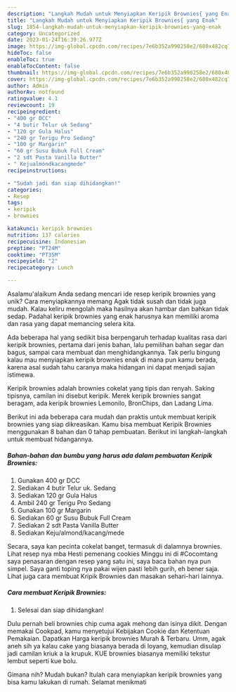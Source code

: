 ```yaml
---
description: "Langkah Mudah untuk Menyiapkan Keripik Brownies{ yang Enak"
title: "Langkah Mudah untuk Menyiapkan Keripik Brownies{ yang Enak"
slug: 1854-langkah-mudah-untuk-menyiapkan-keripik-brownies-yang-enak
category: Uncategorized
date: 2023-01-24T16:39:26.977Z
image: https://img-global.cpcdn.com/recipes/7e6b352a990258e2/680x482cq70/keripik-brownies-foto-resep-utama.jpg
hideToc: false
enableToc: true
enableTocContent: false
thumbnail: https://img-global.cpcdn.com/recipes/7e6b352a990258e2/680x482cq70/keripik-brownies-foto-resep-utama.jpg
cover: https://img-global.cpcdn.com/recipes/7e6b352a990258e2/680x482cq70/keripik-brownies-foto-resep-utama.jpg
author: Admin
authorAv: notfound
ratingvalue: 4.1
reviewcount: 19
recipeingredient:
- "400 gr DCC"
- "4 butir Telur uk Sedang"
- "120 gr Gula Halus"
- "240 gr Terigu Pro Sedang"
- "100 gr Margarin"
- "60 gr Susu Bubuk Full Cream"
- "2 sdt Pasta Vanilla Butter"
- " Kejualmondkacangmede"
recipeinstructions:

- "Sudah jadi dan siap dihidangkan!"
categories:
- Resep
tags:
- keripik
- brownies

katakunci: keripik brownies 
nutrition: 137 calories
recipecuisine: Indonesian
preptime: "PT24M"
cooktime: "PT35M"
recipeyield: "2"
recipecategory: Lunch

---
```



Asalamu'alaikum Anda sedang mencari ide resep keripik brownies yang unik? Cara menyiapkannya memang Agak tidak susah dan tidak juga mudah. Kalau keliru mengolah maka hasilnya akan hambar dan bahkan tidak sedap. Padahal keripik brownies yang enak harusnya kan memiliki aroma dan rasa yang dapat memancing selera kita.


Ada beberapa hal yang sedikit bisa berpengaruh terhadap kualitas rasa dari keripik brownies, pertama dari jenis bahan, lalu pemilihan bahan segar dan bagus, sampai cara membuat dan menghidangkannya. Tak perlu bingung kalau mau menyiapkan keripik brownies enak di mana pun kamu berada, karena asal sudah tahu caranya maka hidangan ini dapat menjadi sajian istimewa.

Keripik brownies adalah brownies cokelat yang tipis dan renyah. Saking tipisnya, camilan ini disebut keripik. Merek keripik brownies sangat beragam, ada keripik brownies Lemonilo, BronChips, dan Ladang Lima.


Berikut ini ada beberapa cara mudah dan praktis untuk membuat keripik brownies yang siap dikreasikan. Kamu bisa membuat Keripik Brownies menggunakan 8 bahan dan 0 tahap pembuatan. Berikut ini langkah-langkah untuk membuat hidangannya.

<!--inarticleads1-->

##### Bahan-bahan dan bumbu yang harus ada dalam pembuatan Keripik Brownies:

1. Gunakan 400 gr DCC
1. Sediakan 4 butir Telur uk. Sedang
1. Sediakan 120 gr Gula Halus
1. Ambil 240 gr Terigu Pro Sedang
1. Gunakan 100 gr Margarin
1. Sediakan 60 gr Susu Bubuk Full Cream
1. Sediakan 2 sdt Pasta Vanilla Butter
1. Sediakan  Keju/almond/kacang/mede


Secara, saya kan pecinta cokelat banget, termasuk di dalamnya brownies. Lihat resep nya mba Hesti pemenang cookies Minggu ini di #Cocomtang saya penasaran dengan resep yang satu ini, saya baca bahan nya pun simpel. Saya ganti toping nya pakai wijen pasti lebih gurih, eh bener saja. Lihat juga cara membuat Kripik Brownies dan masakan sehari-hari lainnya. 

<!--inarticleads2-->

##### Cara membuat Keripik Brownies:


1. Selesai dan siap dihidangkan!

Dulu pernah beli brownies chip cuma agak mehong dan isinya dikit. Dengan memakai Cookpad, kamu menyetujui Kebijakan Cookie dan Ketentuan Pemakaian. Dapatkan Harga keripik brownies Murah &amp; Terbaru. Umm, agak aneh sih ya kalau cake yang biasanya berada di loyang, kemudian disulap jadi camilan kriuk a la krupuk. KUE brownies biasanya memiliki tekstur lembut seperti kue bolu. 

Gimana nih? Mudah bukan? Itulah cara menyiapkan keripik brownies yang bisa kamu lakukan di rumah. Selamat menikmati
